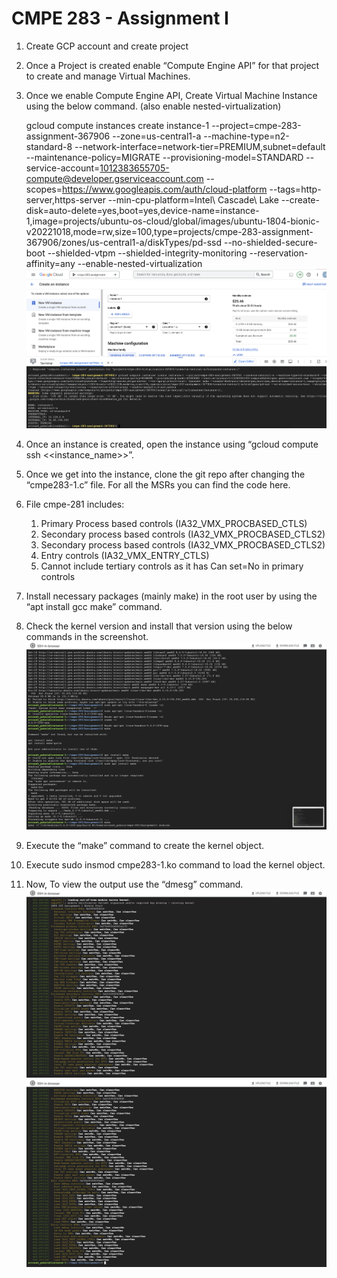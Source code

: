 # CMPE 283 - Assignment I

1. Create GCP account and create project
2. Once a Project is created enable “Compute Engine API” for that project to create and manage Virtual Machines.
3. Once we enable Compute Engine API, Create Virtual Machine Instance using the below command. (also enable nested-virtualization)

   gcloud compute instances create instance-1 --project=cmpe-283-assignment-367906 --zone=us-central1-a --machine-type=n2-standard-8
   --network-interface=network-tier=PREMIUM,subnet=default --maintenance-policy=MIGRATE --provisioning-model=STANDARD
   --service-account=1012383655705-compute@developer.gserviceaccount.com --scopes=https://www.googleapis.com/auth/cloud-platform
   --tags=http-server,https-server --min-cpu-platform=Intel\ Cascade\ Lake
   --create-disk=auto-delete=yes,boot=yes,device-name=instance-1,image=projects/ubuntu-os-cloud/global/images/ubuntu-1804-bionic-v20221018,mode=rw,size=100,type=projects/cmpe-283-assignment-367906/zones/us-central1-a/diskTypes/pd-ssd
   --no-shielded-secure-boot --shielded-vtpm --shielded-integrity-monitoring --reservation-affinity=any
   --enable-nested-virtualization
    <img width="621" alt="Screen Shot 3" src="https://github.com/avinashpakala/cmpe-283/blob/main/Assignment1/Screenshot%202022-11-07%20at%2012.13.14%20PM.png">
4. Once an instance is created, open the instance using “gcloud compute ssh <<instance_name>>”.
5. Once we get into the instance, clone the git repo after changing the “cmpe283-1.c” file. For all the MSRs you can find the code here.
6. File cmpe-281 includes:
   1. Primary Process based controls (IA32_VMX_PROCBASED_CTLS)
   2. Secondary process based controls (IA32_VMX_PROCBASED_CTLS2)
   3. Secondary process based controls (IA32_VMX_PROCBASED_CTLS2)
   4. Entry controls (IA32_VMX_ENTRY_CTLS)
   5. Cannot include tertiary controls as it has Can set=No in primary controls
7. Install necessary packages (mainly make) in the root user by using the “apt install gcc make” command.
8. Check the kernel version and install that version using the below commands in the screenshot.
    <img width="621" alt="Screen Shot 3" src="https://github.com/avinashpakala/cmpe-283/blob/main/Assignment1/Screenshot%202022-11-07%20at%2012.33.23%20PM.png">
9. Execute the “make” command to create the kernel object.
10. Execute sudo insmod cmpe283-1.ko command to load the kernel object.
11. Now, To view the output use the “dmesg” command.
    <img width="621" alt="Screen Shot 1" src="https://github.com/avinashpakala/cmpe-283/blob/main/Assignment1/Screenshot%202022-11-07%20at%2012.26.17%20PM.png">
    <img width="622" alt="Screen Shot 2" src="https://github.com/avinashpakala/cmpe-283/blob/main/Assignment1/Screenshot%202022-11-07%20at%2012.26.39%20PM.png">
